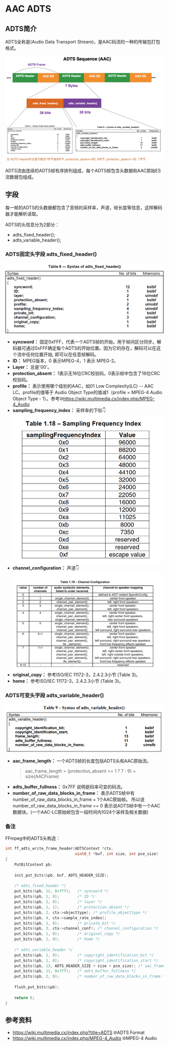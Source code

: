 # AAC ADTS

## ADTS简介

ADTS全称是(Audio Data Transport Stream)，是AAC码流的一种的传输包打包格式。

![adts_frame_seq](resource/adts_frame_seq.png)

ADTS流由连续的ADTS帧有序排列组成，每个ADTS帧包含头数据和AAC原始ES流数据包组成。

## 字段

每一帧的ADTS的头数据都包含了音频的采样率，声道，帧长度等信息，这样解码器才能解析读取。

ADTS的头信息分为2部分：

- adts_fixed_header();
- adts_variable_header();

### ADTS固定头字段 adts_fixed_header()

![ISO13818-7_table_8](resource/ISO13818-7_table_8.png)

- **syncword：** 固定0xFFF，代表一个ADTS帧的开始，用于帧间区分同步。解码器可通过0xFFF确定每个ADTS的开始位置。因为它的存在，解码可以在这个流中任何位置开始, 即可以在任意帧解码。
- **ID：** MPEG版本，0 表示MPEG-4，1 表示 MPEG-2。
- **Layer：** 总是'00'。
- **protection_absent：** 1表示无16位CRC校验码，0表示帧中包含了16位CRC校验码。
- **profile：** 表示使用哪个级别的AAC，如01 Low Complexity(LC) -- AAC LC。profile的值等于 Audio Object Type的值减1（profile = MPEG-4 Audio Object Type - 1）。参考🌐<https://wiki.multimedia.cx/index.php/MPEG-4_Audio>
- **sampling_frequency_index：** 采样率的下标👇
  ![aac_sample_index](resource/aac_sample_index.png)
- **channel_configuration：** 声道👇
  ![aac_channel_configuration](resource/aac_channel_configuration.png)
- **original_copy：** 参考ISO/IEC 11172-3，2.4.2.3小节 (Table 3)。
- **home：** 参考ISO/IEC 11172-3，2.4.2.3小节 (Table 3)。

### ADTS可变头字段 adts_variable_header()

![ISO13818-7_table_9](resource/ISO13818-7_table_9.png)

- **aac_frame_length：** 一个ADTS帧的长度包括ADTS头和AAC原始流。
  >aac_frame_length = (protection_absent == 1 ? 7 : 9) + size(AACFrame)
- **adts_buffer_fullness：** 0x7FF 说明是码率可变的码流。
- **number_of_raw_data_blocks_in_frame：** 表示ADTS帧中有number_of_raw_data_blocks_in_frame + 1个AAC原始帧。
所以说number_of_raw_data_blocks_in_frame == 0 表示说ADTS帧中有一个AAC数据块。(一个AAC-LC原始帧包含一段时间内1024个采样及相关数据)

### 备注

FFmpeg中的ADTS头构造：

```c++
int ff_adts_write_frame_header(ADTSContext *ctx,  
                               uint8_t *buf, int size, int pce_size)  
{  
    PutBitContext pb;  
  
    init_put_bits(&pb, buf, ADTS_HEADER_SIZE);  
  
    /* adts_fixed_header */  
    put_bits(&pb, 12, 0xfff);   /* syncword */  
    put_bits(&pb, 1, 0);        /* ID */  
    put_bits(&pb, 2, 0);        /* layer */  
    put_bits(&pb, 1, 1);        /* protection_absent */  
    put_bits(&pb, 2, ctx->objecttype); /* profile_objecttype */  
    put_bits(&pb, 4, ctx->sample_rate_index);  
    put_bits(&pb, 1, 0);        /* private_bit */  
    put_bits(&pb, 3, ctx->channel_conf); /* channel_configuration */  
    put_bits(&pb, 1, 0);        /* original_copy */  
    put_bits(&pb, 1, 0);        /* home */  
  
    /* adts_variable_header */  
    put_bits(&pb, 1, 0);        /* copyright_identification_bit */  
    put_bits(&pb, 1, 0);        /* copyright_identification_start */  
    put_bits(&pb, 13, ADTS_HEADER_SIZE + size + pce_size); /* aac_frame_length */  
    put_bits(&pb, 11, 0x7ff);   /* adts_buffer_fullness */  
    put_bits(&pb, 2, 0);        /* number_of_raw_data_blocks_in_frame */  
  
    flush_put_bits(&pb);  
  
    return 0;  
}  
```

## 参考资料

- <https://wiki.multimedia.cx/index.php?title=ADTS> 🌐ADTS Format
- <https://wiki.multimedia.cx/index.php/MPEG-4_Audio> 🌐MPEG-4 Audio
